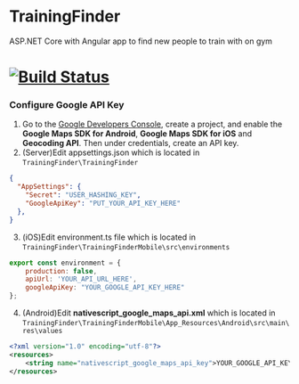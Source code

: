 # TrainingFinder
ASP.NET Core with Angular app to find new people to train with on gym

[![Build Status](https://dev.azure.com/szymondomalik/Training%20Finder/_apis/build/status/dburnat.TrainingFinder?branchName=master)](https://dev.azure.com/szymondomalik/Training%20Finder/_build/latest?definitionId=3&branchName=master)
=======
### Configure Google API Key
1. Go to the [Google Developers Console](https://console.developers.google.com/), create a project, and enable the **Google Maps SDK for Android**, **Google Maps SDK for iOS** and **Geocoding API**. Then under credentials, create an API key.
2. (Server)Edit appsettings.json which is located in `TrainingFinder\TrainingFinder`
```json
{
  "AppSettings": {
    "Secret": "USER_HASHING_KEY",
    "GoogleApiKey": "PUT_YOUR_API_KEY_HERE"
  },
}
```
3. (iOS)Edit environment.ts file which is located in `TrainingFinder\TrainingFinderMobile\src\environments`
```javascript
export const environment = {
    production: false,
    apiUrl: 'YOUR_API_URL_HERE',
    googleApiKey: "YOUR_GOOGLE_API_KEY_HERE"
};

```
4. (Android)Edit **nativescript_google_maps_api.xml** which is located in `TrainingFinder\TrainingFinderMobile\App_Resources\Android\src\main\res\values`
```xml
<?xml version="1.0" encoding="utf-8"?>
<resources>
    <string name="nativescript_google_maps_api_key">YOUR_GOOGLE_API_KEY_HERE</string>
</resources>
```
